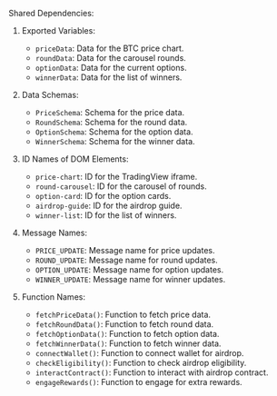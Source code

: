 Shared Dependencies:

1. Exported Variables:
   - `priceData`: Data for the BTC price chart.
   - `roundData`: Data for the carousel rounds.
   - `optionData`: Data for the current options.
   - `winnerData`: Data for the list of winners.

2. Data Schemas:
   - `PriceSchema`: Schema for the price data.
   - `RoundSchema`: Schema for the round data.
   - `OptionSchema`: Schema for the option data.
   - `WinnerSchema`: Schema for the winner data.

3. ID Names of DOM Elements:
   - `price-chart`: ID for the TradingView iframe.
   - `round-carousel`: ID for the carousel of rounds.
   - `option-card`: ID for the option cards.
   - `airdrop-guide`: ID for the airdrop guide.
   - `winner-list`: ID for the list of winners.

4. Message Names:
   - `PRICE_UPDATE`: Message name for price updates.
   - `ROUND_UPDATE`: Message name for round updates.
   - `OPTION_UPDATE`: Message name for option updates.
   - `WINNER_UPDATE`: Message name for winner updates.

5. Function Names:
   - `fetchPriceData()`: Function to fetch price data.
   - `fetchRoundData()`: Function to fetch round data.
   - `fetchOptionData()`: Function to fetch option data.
   - `fetchWinnerData()`: Function to fetch winner data.
   - `connectWallet()`: Function to connect wallet for airdrop.
   - `checkEligibility()`: Function to check airdrop eligibility.
   - `interactContract()`: Function to interact with airdrop contract.
   - `engageRewards()`: Function to engage for extra rewards.